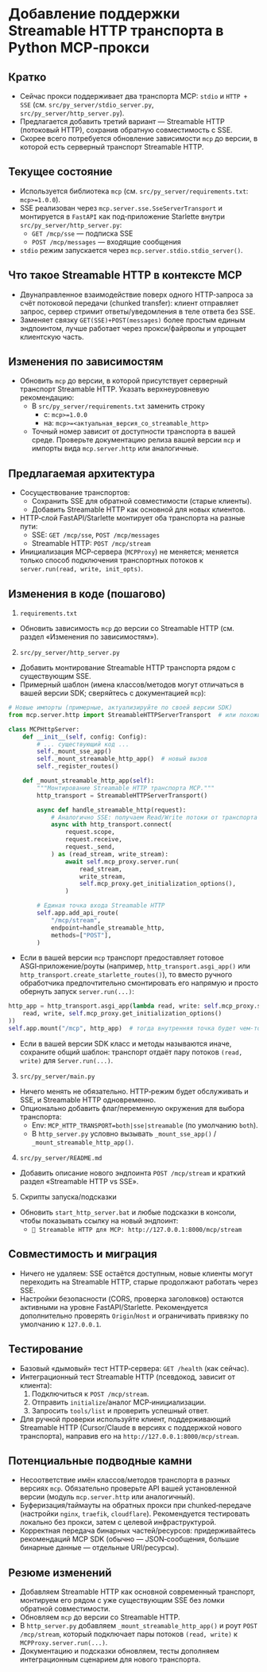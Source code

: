 # Добавление поддержки Streamable HTTP транспорта в Python MCP‑прокси

## Кратко
- Сейчас прокси поддерживает два транспорта MCP: `stdio` и `HTTP + SSE` (см. `src/py_server/stdio_server.py`, `src/py_server/http_server.py`).
- Предлагается добавить третий вариант — Streamable HTTP (потоковый HTTP), сохранив обратную совместимость с SSE.
- Скорее всего потребуется обновление зависимости `mcp` до версии, в которой есть серверный транспорт Streamable HTTP.

## Текущее состояние
- Используется библиотека `mcp` (см. `src/py_server/requirements.txt`: `mcp>=1.0.0`).
- SSE реализован через `mcp.server.sse.SseServerTransport` и монтируется в `FastAPI` как под‑приложение Starlette внутри `src/py_server/http_server.py`:
  - `GET /mcp/sse` — подписка SSE
  - `POST /mcp/messages` — входящие сообщения
- `stdio` режим запускается через `mcp.server.stdio.stdio_server()`.

## Что такое Streamable HTTP в контексте MCP
- Двунаправленное взаимодействие поверх одного HTTP‑запроса за счёт потоковой передачи (chunked transfer): клиент отправляет запрос, сервер стримит ответы/уведомления в теле ответа без SSE.
- Заменяет связку `GET(SSE)+POST(messages)` более простым единым эндпоинтом, лучше работает через прокси/файрволы и упрощает клиентскую часть.

## Изменения по зависимостям
- Обновить `mcp` до версии, в которой присутствует серверный транспорт Streamable HTTP. Указать верхнеуровневую рекомендацию:
  - В `src/py_server/requirements.txt` заменить строку
    - c: `mcp>=1.0.0`
    - на: `mcp>=<актуальная_версия_со_streamable_http>`
  - Точный номер зависит от доступности транспорта в вашей среде. Проверьте документацию релиза вашей версии `mcp` и импорты вида `mcp.server.http` или аналогичные.

## Предлагаемая архитектура
- Сосуществование транспортов:
  - Сохранить SSE для обратной совместимости (старые клиенты).
  - Добавить Streamable HTTP как основной для новых клиентов.
- HTTP‑слой FastAPI/Starlette монтирует оба транспорта на разные пути:
  - SSE: `GET /mcp/sse`, `POST /mcp/messages`
  - Streamable HTTP: `POST /mcp/stream`
- Инициализация MCP‑сервера (`MCPProxy`) не меняется; меняется только способ подключения транспортных потоков к `server.run(read, write, init_opts)`.

## Изменения в коде (пошагово)

1) `requirements.txt`
- Обновить зависимость `mcp` до версии со Streamable HTTP (см. раздел «Изменения по зависимостям»).

2) `src/py_server/http_server.py`
- Добавить монтирование Streamable HTTP транспорта рядом с существующим SSE.
- Примерный шаблон (имена классов/методов могут отличаться в вашей версии SDK; сверяйтесь с документацией `mcp`):

```python
# Новые импорты (примерные, актуализируйте по своей версии SDK)
from mcp.server.http import StreamableHTTPServerTransport  # или похожий класс

class MCPHttpServer:
    def __init__(self, config: Config):
        # ... существующий код ...
        self._mount_sse_app()
        self._mount_streamable_http_app()  # новый вызов
        self._register_routes()

    def _mount_streamable_http_app(self):
        """Монтирование Streamable HTTP транспорта MCP."""
        http_transport = StreamableHTTPServerTransport()

        async def handle_streamable_http(request):
            # Аналогично SSE: получаем Read/Write потоки от транспорта и запускаем MCP
            async with http_transport.connect(
                request.scope,
                request.receive,
                request._send,
            ) as (read_stream, write_stream):
                await self.mcp_proxy.server.run(
                    read_stream,
                    write_stream,
                    self.mcp_proxy.get_initialization_options(),
                )

        # Единая точка входа Streamable HTTP
        self.app.add_api_route(
            "/mcp/stream",
            endpoint=handle_streamable_http,
            methods=["POST"],
        )
```

- Если в вашей версии `mcp` транспорт предоставляет готовое ASGI‑приложение/роуты (например, `http_transport.asgi_app()` или `http_transport.create_starlette_routes()`), то вместо ручного обработчика предпочтительно смонтировать его напрямую и просто обернуть запуск `server.run(...)`:

```python
http_app = http_transport.asgi_app(lambda read, write: self.mcp_proxy.server.run(
    read, write, self.mcp_proxy.get_initialization_options()
))
self.app.mount("/mcp", http_app)  # тогда внутренняя точка будет чем‑то вроде /mcp/stream
```

- Если в вашей версии SDK класс и методы называются иначе, сохраните общий шаблон: транспорт отдаёт пару потоков `(read, write)` для `Server.run(...)`.

3) `src/py_server/main.py`
- Ничего менять не обязательно. HTTP‑режим будет обслуживать и SSE, и Streamable HTTP одновременно.
- Опционально добавить флаг/переменную окружения для выбора транспорта:
  - Env: `MCP_HTTP_TRANSPORT=both|sse|streamable` (по умолчанию `both`).
  - В `http_server.py` условно вызывать `_mount_sse_app()` / `_mount_streamable_http_app()`.

4) `src/py_server/README.md`
- Добавить описание нового эндпоинта `POST /mcp/stream` и краткий раздел «Streamable HTTP vs SSE».

5) Скрипты запуска/подсказки
- Обновить `start_http_server.bat` и любые подсказки в консоли, чтобы показывать ссылку на новый эндпоинт:
  - `🔌 Streamable HTTP для MCP: http://127.0.0.1:8000/mcp/stream`

## Совместимость и миграция
- Ничего не удаляем: SSE остаётся доступным, новые клиенты могут переходить на Streamable HTTP, старые продолжают работать через SSE.
- Настройки безопасности (CORS, проверка заголовков) остаются активными на уровне FastAPI/Starlette. Рекомендуется дополнительно проверять `Origin`/`Host` и ограничивать привязку по умолчанию к `127.0.0.1`.

## Тестирование
- Базовый «дымовый» тест HTTP‑сервера: `GET /health` (как сейчас).
- Интеграционный тест Streamable HTTP (псевдокод, зависит от клиента):
  1. Подключиться к `POST /mcp/stream`.
  2. Отправить `initialize`/аналог MCP‑инициализации.
  3. Запросить `tools/list` и проверить успешный ответ.
- Для ручной проверки используйте клиент, поддерживающий Streamable HTTP (Cursor/Claude в версиях с поддержкой нового транспорта), направив его на `http://127.0.0.1:8000/mcp/stream`.

## Потенциальные подводные камни
- Несоответствие имён классов/методов транспорта в разных версиях `mcp`. Обязательно проверьте API вашей установленной версии (модуль `mcp.server.http` или аналогичный).
- Буферизация/таймауты на обратных прокси при chunked‑передаче (настройки `nginx`, `traefik`, `cloudflare`). Рекомендуется тестировать локально без прокси, затем с целевой инфраструктурой.
- Корректная передача бинарных частей/ресурсов: придерживайтесь рекомендаций MCP SDK (обычно — JSON‑сообщения, большие бинарные данные — отдельные URI/ресурсы).

## Резюме изменений
- Добавляем Streamable HTTP как основной современный транспорт, монтируем его рядом с уже существующим SSE без ломки обратной совместимости.
- Обновляем `mcp` до версии со Streamable HTTP.
- В `http_server.py` добавляем `_mount_streamable_http_app()` и роут `POST /mcp/stream`, который подключает пары потоков `(read, write)` к `MCPProxy.server.run(...)`.
- Документацию и подсказки обновляем, тесты дополняем интеграционным сценарием для нового транспорта.